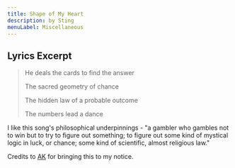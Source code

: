 ```yaml
---
title: Shape of My Heart
description: by Sting
menuLabel: Miscellaneous
---
```


## Lyrics Excerpt

> He deals the cards to find the answer
>
> The sacred geometry of chance
>
> The hidden law of a probable outcome
>
> The numbers lead a dance

I like this song's philosophical underpinnings - "a gambler who gambles not to win but to try to figure out something; to figure out some kind of mystical logic in luck, or chance; some kind of scientific, almost religious law."

Credits to [AK](http://arnavkansal.com/index.html) for bringing this to my notice.
